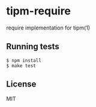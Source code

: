 
# tipm-require

  require implementation for tipm(1)

## Running tests

```
$ npm install
$ make test
```

## License

MIT